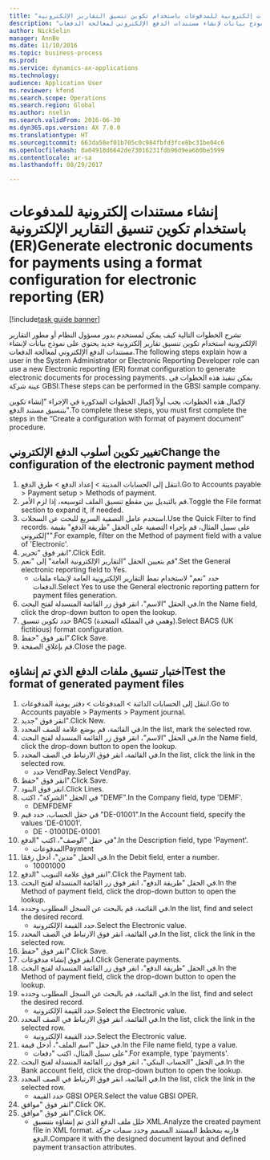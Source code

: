 ```yaml
--- 
title: "إنشاء مستندات إلكترونية للمدفوعات باستخدام تكوين تنسيق التقارير الإلكترونية (ER)"
description: "تشرح الخطوات التالية كيف يمكن لمستخدم بدور مسؤول النظام أو مطور التقارير الإلكترونية استخدام تكوين تنسيق تقارير إلكترونية جديد يحتوي على نموذج بيانات لإنشاء مستندات الدفع الإلكتروني لمعالجة الدفعات."
author: NickSelin
manager: AnnBe
ms.date: 11/10/2016
ms.topic: business-process
ms.prod: 
ms.service: dynamics-ax-applications
ms.technology: 
audience: Application User
ms.reviewer: kfend
ms.search.scope: Operations
ms.search.region: Global
ms.author: nselin
ms.search.validFrom: 2016-06-30
ms.dyn365.ops.version: AX 7.0.0
ms.translationtype: HT
ms.sourcegitcommit: 663da58ef01b705c0c984fbfd3fce8bc31be04c6
ms.openlocfilehash: 8a04918d6642de73016231fdb96d9ea6b0be5999
ms.contentlocale: ar-sa
ms.lasthandoff: 08/29/2017

---
```

# <a name="generate-electronic-documents-for-payments-using-a-format-configuration-for-electronic-reporting-er"></a><span data-ttu-id="ba4c1-103">إنشاء مستندات إلكترونية للمدفوعات باستخدام تكوين تنسيق التقارير الإلكترونية (ER)</span><span class="sxs-lookup"><span data-stu-id="ba4c1-103">Generate electronic documents for payments using a format configuration for electronic reporting (ER)</span></span>

[!include[task guide banner](../../includes/task-guide-banner.md)]

<span data-ttu-id="ba4c1-104">تشرح الخطوات التالية كيف يمكن لمستخدم بدور مسؤول النظام أو مطور التقارير الإلكترونية استخدام تكوين تنسيق تقارير إلكترونية جديد يحتوي على نموذج بيانات لإنشاء مستندات الدفع الإلكتروني لمعالجة الدفعات.</span><span class="sxs-lookup"><span data-stu-id="ba4c1-104">The following steps explain how a user in the System Administrator or Electronic Reporting Developer role can use a new Electronic reporting (ER) format configuration to generate electronic documents for processing payments.</span></span> <span data-ttu-id="ba4c1-105">يمكن تنفيذ هذه الخطوات في عينة شركة GBSI.</span><span class="sxs-lookup"><span data-stu-id="ba4c1-105">These steps can be performed in the GBSI sample company.</span></span>

<span data-ttu-id="ba4c1-106">لإكمال هذه الخطوات، يجب أولاً إكمال الخطوات المذكورة في الإجراء "إنشاء تكوين بتنسيق مستند الدفع".</span><span class="sxs-lookup"><span data-stu-id="ba4c1-106">To complete these steps, you must first complete the steps in the “Create a configuration with format of payment document” procedure.</span></span>


## <a name="change-the-configuration-of-the-electronic-payment-method"></a><span data-ttu-id="ba4c1-107">تغيير تكوين أسلوب الدفع الإلكتروني</span><span class="sxs-lookup"><span data-stu-id="ba4c1-107">Change the configuration of the electronic payment method</span></span>
1. <span data-ttu-id="ba4c1-108">انتقل إلى الحسابات المدينة > إعداد الدفع‬ > طرق الدفع.</span><span class="sxs-lookup"><span data-stu-id="ba4c1-108">Go to Accounts payable > Payment setup > Methods of payment.</span></span>
2. <span data-ttu-id="ba4c1-109">قم بالتبديل بين مقطع تنسيق الملف لتوسيعه، إذا لزم الأمر.</span><span class="sxs-lookup"><span data-stu-id="ba4c1-109">Toggle the File format section to expand it, if needed.</span></span>
3. <span data-ttu-id="ba4c1-110">استخدم عامل التصفية السريع للبحث عن السجلات.</span><span class="sxs-lookup"><span data-stu-id="ba4c1-110">Use the Quick Filter to find records.</span></span> <span data-ttu-id="ba4c1-111">على سبيل المثال، قم بإجراء التصفية على الحقل "طريقة الدفع" بقيمة "إلكتروني".</span><span class="sxs-lookup"><span data-stu-id="ba4c1-111">For example, filter on the Method of payment field with a value of 'Electronic'.</span></span>
4. <span data-ttu-id="ba4c1-112">انقر فوق "تحرير".</span><span class="sxs-lookup"><span data-stu-id="ba4c1-112">Click Edit.</span></span>
5. <span data-ttu-id="ba4c1-113">قم بتعيين الحقل "التقارير الإلكترونية العامة" إلى "نعم".</span><span class="sxs-lookup"><span data-stu-id="ba4c1-113">Set the General electronic reporting field to Yes.</span></span>
    * <span data-ttu-id="ba4c1-114">حدد "نعم" لاستخدام نمط التقارير الإلكترونية العامة لإنشاء ملفات الدفعات.</span><span class="sxs-lookup"><span data-stu-id="ba4c1-114">Select Yes to use the General electronic reporting pattern for payment files generation.</span></span>  
6. <span data-ttu-id="ba4c1-115">في الحقل "الاسم"، انقر فوق زر القائمة المنسدلة لفتح البحث.</span><span class="sxs-lookup"><span data-stu-id="ba4c1-115">In the Name field, click the drop-down button to open the lookup.</span></span>
7. <span data-ttu-id="ba4c1-116">حدد تكوين تنسيق BACS (وهمي في المملكة المتحدة).</span><span class="sxs-lookup"><span data-stu-id="ba4c1-116">Select BACS (UK fictitious) format configuration.</span></span>
8. <span data-ttu-id="ba4c1-117">انقر فوق "حفظ".</span><span class="sxs-lookup"><span data-stu-id="ba4c1-117">Click Save.</span></span>
9. <span data-ttu-id="ba4c1-118">قم بإغلاق الصفحة.</span><span class="sxs-lookup"><span data-stu-id="ba4c1-118">Close the page.</span></span>

## <a name="test-the-format-of-generated-payment-files"></a><span data-ttu-id="ba4c1-119">اختبار تنسيق ملفات الدفع الذي تم إنشاؤه</span><span class="sxs-lookup"><span data-stu-id="ba4c1-119">Test the format of generated payment files</span></span>
1. <span data-ttu-id="ba4c1-120">انتقل إلى الحسابات الدائنة > المدفوعات‬ > دفتر يومية المدفوعات‬‬.</span><span class="sxs-lookup"><span data-stu-id="ba4c1-120">Go to Accounts payable > Payments > Payment journal.</span></span>
2. <span data-ttu-id="ba4c1-121">انقر فوق "جديد".</span><span class="sxs-lookup"><span data-stu-id="ba4c1-121">Click New.</span></span>
3. <span data-ttu-id="ba4c1-122">في القائمة، قم بوضع علامة للصف المحدد.</span><span class="sxs-lookup"><span data-stu-id="ba4c1-122">In the list, mark the selected row.</span></span>
4. <span data-ttu-id="ba4c1-123">في الحقل "الاسم"، انقر فوق زر القائمة المنسدلة لفتح البحث.</span><span class="sxs-lookup"><span data-stu-id="ba4c1-123">In the Name field, click the drop-down button to open the lookup.</span></span>
5. <span data-ttu-id="ba4c1-124">في القائمة، انقر فوق الارتباط في الصف المحدد.</span><span class="sxs-lookup"><span data-stu-id="ba4c1-124">In the list, click the link in the selected row.</span></span>
    * <span data-ttu-id="ba4c1-125">حدد VendPay.</span><span class="sxs-lookup"><span data-stu-id="ba4c1-125">Select VendPay.</span></span>  
6. <span data-ttu-id="ba4c1-126">انقر فوق "حفظ".</span><span class="sxs-lookup"><span data-stu-id="ba4c1-126">Click Save.</span></span>
7. <span data-ttu-id="ba4c1-127">انقر فوق البنود.</span><span class="sxs-lookup"><span data-stu-id="ba4c1-127">Click Lines.</span></span>
8. <span data-ttu-id="ba4c1-128">في الحقل "الشركة"، اكتب "DEMF".</span><span class="sxs-lookup"><span data-stu-id="ba4c1-128">In the Company field, type 'DEMF'.</span></span>
    * <span data-ttu-id="ba4c1-129">DEMF</span><span class="sxs-lookup"><span data-stu-id="ba4c1-129">DEMF</span></span>  
9. <span data-ttu-id="ba4c1-130">في حقل الحساب، حدد قيم "DE-01001".</span><span class="sxs-lookup"><span data-stu-id="ba4c1-130">In the Account field, specify the values 'DE-01001'.</span></span>
    * <span data-ttu-id="ba4c1-131">DE - 01001</span><span class="sxs-lookup"><span data-stu-id="ba4c1-131">DE-01001</span></span>  
10. <span data-ttu-id="ba4c1-132">في حقل "الوصف"، اكتب "الدفع".</span><span class="sxs-lookup"><span data-stu-id="ba4c1-132">In the Description field, type 'Payment'.</span></span>
    * <span data-ttu-id="ba4c1-133">المدفوعات</span><span class="sxs-lookup"><span data-stu-id="ba4c1-133">Payment</span></span>  
11. <span data-ttu-id="ba4c1-134">في الحقل "مدين"، أدخل رقمًا.</span><span class="sxs-lookup"><span data-stu-id="ba4c1-134">In the Debit field, enter a number.</span></span>
    * <span data-ttu-id="ba4c1-135">1000</span><span class="sxs-lookup"><span data-stu-id="ba4c1-135">1000</span></span>  
12. <span data-ttu-id="ba4c1-136">انقر فوق علامة التبويب "الدفع".</span><span class="sxs-lookup"><span data-stu-id="ba4c1-136">Click the Payment tab.</span></span>
13. <span data-ttu-id="ba4c1-137">في الحقل "طريقة الدفع"، انقر فوق زر القائمة المنسدلة لفتح البحث.</span><span class="sxs-lookup"><span data-stu-id="ba4c1-137">In the Method of payment field, click the drop-down button to open the lookup.</span></span>
14. <span data-ttu-id="ba4c1-138">في القائمة، قم بالبحث عن السجل المطلوب وحدده.</span><span class="sxs-lookup"><span data-stu-id="ba4c1-138">In the list, find and select the desired record.</span></span>
    * <span data-ttu-id="ba4c1-139">حدد القيمة الإلكترونية.</span><span class="sxs-lookup"><span data-stu-id="ba4c1-139">Select the Electronic value.</span></span>  
15. <span data-ttu-id="ba4c1-140">في القائمة، انقر فوق الارتباط في الصف المحدد.</span><span class="sxs-lookup"><span data-stu-id="ba4c1-140">In the list, click the link in the selected row.</span></span>
16. <span data-ttu-id="ba4c1-141">انقر فوق "حفظ".</span><span class="sxs-lookup"><span data-stu-id="ba4c1-141">Click Save.</span></span>
17. <span data-ttu-id="ba4c1-142">انقر فوق إنشاء مدفوعات.</span><span class="sxs-lookup"><span data-stu-id="ba4c1-142">Click Generate payments.</span></span>
18. <span data-ttu-id="ba4c1-143">في الحقل "طريقة الدفع"، انقر فوق زر القائمة المنسدلة لفتح البحث.</span><span class="sxs-lookup"><span data-stu-id="ba4c1-143">In the Method of payment field, click the drop-down button to open the lookup.</span></span>
19. <span data-ttu-id="ba4c1-144">في القائمة، قم بالبحث عن السجل المطلوب وحدده.</span><span class="sxs-lookup"><span data-stu-id="ba4c1-144">In the list, find and select the desired record.</span></span>
    * <span data-ttu-id="ba4c1-145">حدد القيمة الإلكترونية.</span><span class="sxs-lookup"><span data-stu-id="ba4c1-145">Select the Electronic value.</span></span>  
20. <span data-ttu-id="ba4c1-146">في القائمة، انقر فوق الارتباط في الصف المحدد.</span><span class="sxs-lookup"><span data-stu-id="ba4c1-146">In the list, click the link in the selected row.</span></span>
    * <span data-ttu-id="ba4c1-147">حدد القيمة الإلكترونية.</span><span class="sxs-lookup"><span data-stu-id="ba4c1-147">Select the Electronic value.</span></span>  
21. <span data-ttu-id="ba4c1-148">في حقل "اسم الملف"، أدخل قيمة.</span><span class="sxs-lookup"><span data-stu-id="ba4c1-148">In the File name field, type a value.</span></span>
    * <span data-ttu-id="ba4c1-149">على سبيل المثال، اكتب "دفعات".</span><span class="sxs-lookup"><span data-stu-id="ba4c1-149">For example, type 'payments'.</span></span>  
22. <span data-ttu-id="ba4c1-150">في الحقل "الحساب البنكي"، انقر فوق زر القائمة المنسدلة لفتح البحث.</span><span class="sxs-lookup"><span data-stu-id="ba4c1-150">In the Bank account field, click the drop-down button to open the lookup.</span></span>
23. <span data-ttu-id="ba4c1-151">في القائمة، انقر فوق الارتباط في الصف المحدد.</span><span class="sxs-lookup"><span data-stu-id="ba4c1-151">In the list, click the link in the selected row.</span></span>
    * <span data-ttu-id="ba4c1-152">حدد القيمة GBSI OPER.</span><span class="sxs-lookup"><span data-stu-id="ba4c1-152">Select the value GBSI OPER.</span></span>  
24. <span data-ttu-id="ba4c1-153">انقر فوق "موافق".</span><span class="sxs-lookup"><span data-stu-id="ba4c1-153">Click OK.</span></span>
25. <span data-ttu-id="ba4c1-154">انقر فوق "موافق".</span><span class="sxs-lookup"><span data-stu-id="ba4c1-154">Click OK.</span></span>
    * <span data-ttu-id="ba4c1-155">حلل ملف الدفع الذي تم إنشاؤه بتنسيق XML.</span><span class="sxs-lookup"><span data-stu-id="ba4c1-155">Analyze the created payment file in XML format.</span></span> <span data-ttu-id="ba4c1-156">قارنه بمخطط المستند المصمم وحدد سمات حركة الدفع.</span><span class="sxs-lookup"><span data-stu-id="ba4c1-156">Compare it with the designed document layout and defined payment transaction attributes.</span></span>  



